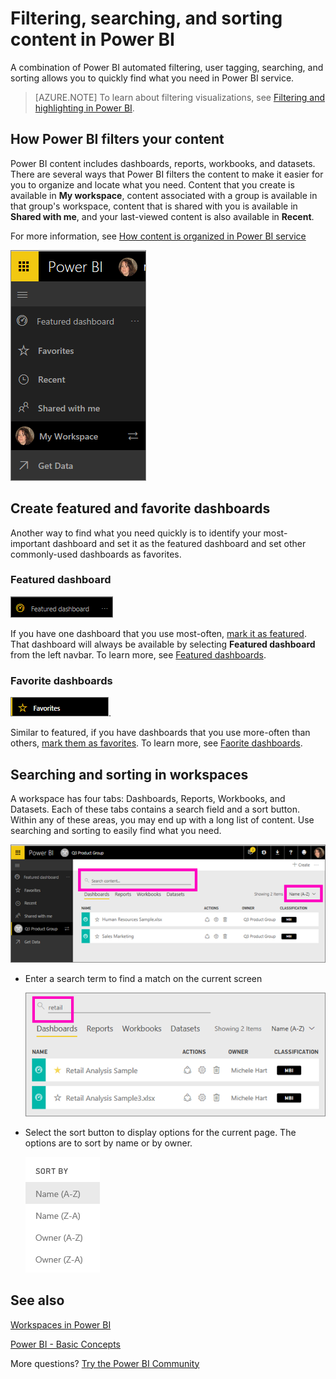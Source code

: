 ﻿<properties
   pageTitle="Filtering, searching, and sorting content in Power BI"
   description="documentation for sorting, filtering, and sorting content in Power BI workspaces"
   services="powerbi"
   documentationCenter=""
   authors="mihart"
   manager="mblythe"
   backup=""
   editor=""
   tags=""
   qualityFocus="no"
   qualityDate=""/>

<tags
   ms.service="powerbi"
   ms.devlang="NA"
   ms.topic="article"
   ms.tgt_pltfrm="NA"
   ms.workload="powerbi"
   ms.date="11/10/2016"
   ms.author="mihart"/>

# Filtering, searching, and sorting content in Power BI
A combination of Power BI automated filtering, user tagging, searching, and sorting allows you to quickly find what you need in Power BI service.

>[AZURE.NOTE] To learn about filtering visualizations, see [Filtering and highlighting in Power BI](powerbi-service-about-filters-and-highlighting-in-reports.md).



## How Power BI filters your content

Power BI content includes dashboards, reports, workbooks, and datasets. There are several ways that Power BI filters the content to make it easier for you to organize and locate what you need. Content that you create is available in **My workspace**, content associated with a group is available in that group's workspace, content that is shared with you is available in **Shared with me**, and your last-viewed content is also available in **Recent**.

For more information, see [How content is organized in Power BI service](powerbi-service-the-new-power-bi-experience.md)

![](media/powerbi-service-search-filter-sort/power-bi-filter.png)



## Create featured and favorite dashboards

Another way to find what you need quickly is to identify your most-important dashboard and set it as the featured dashboard and set other commonly-used dashboards as favorites.

###   Featured dashboard
![](media/powerbi-service-search-filter-sort/power-bi-featured.png)

If you have one dashboard that you use most-often, [mark it as featured](powerbi-service-new-featured-dashboards.md).  That dashboard will always be available by selecting **Featured dashboard** from the left navbar. To learn more, see [Featured dashboards](powerbi-service-new-featured-dashboards.md).

###   Favorite dashboards

![](media/powerbi-service-search-filter-sort/power-bi-favorite.png).

Similar to featured, if you have dashboards that you use more-often than others, [mark them as favorites](powerbi-service-new-favorite-dashboards.md). To learn more, see [Faorite dashboards](powerbi-service-new-favorite-dashboards.md).

## Searching and sorting in workspaces
A workspace has four tabs: Dashboards, Reports, Workbooks, and Datasets.  Each of these tabs contains a search field and a sort button.  Within any of these areas, you may end up with a long list of content.  Use searching and sorting to easily find what you need.


![](media/powerbi-service-search-filter-sort/power-bi-search-sort.png)

-  Enter a search term to find a match on the current screen

    ![](media/powerbi-service-search-filter-sort/power-bi-search.png)

-  Select the sort button to display options for the current page. The options are to sort by name or by owner.

    ![](media/powerbi-service-search-filter-sort/power-bi-sort.png)


##  See also
[Workspaces in Power BI](powerbi-service-workspaces.md)

[Power BI - Basic Concepts](powerbi-service-basic-concepts.md)

More questions? [Try the Power BI Community](http://community.powerbi.com/)
